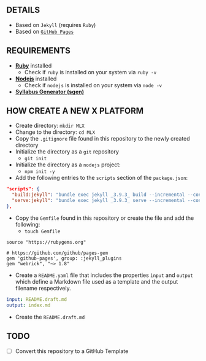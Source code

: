 ## DETAILS

  - Based on `Jekyll` (requires `Ruby`)
  - Based on [`GitHub Pages`](https://pages.github.com/)

## REQUIREMENTS

  - [**Ruby**](https://www.ruby-lang.org/en/) installed
    - Check if `ruby` is installed on your system via `ruby -v`
  - [**Nodejs**](https://nodejs.org/en) installed 
    - Check if `nodejs` is installed on your system via `node -v`
  - [**Syllabus Generator (sgen)**](https://github.com/in-tech-gration/sgen)

## HOW CREATE A NEW X PLATFORM

  - Create directory: `mkdir MLX`
  - Change to the directory: `cd MLX`
  - Copy the `.gitignore` file found in this repository to the newly created directory
  - Initialize the directory as a `git` repository
    - `git init`
  - Initialize the directory as a `nodejs` project:
    - `npm init -y`
  - Add the following entries to the `scripts` section of the `package.json`:

  ```json
  "scripts": {
    "build:jekyll": "bundle exec jekyll _3.9.3_ build --incremental --config _offline.yml",
    "serve:jekyll": "bundle exec jekyll _3.9.3_ serve --incremental --config _offline.yml"
  },
  ```

  - Copy the `Gemfile` found in this repository or create the file and add the following:
    - `touch Gemfile`
  
  ```Gemfile
  source "https://rubygems.org"

  # https://github.com/github/pages-gem
  gem 'github-pages', group: :jekyll_plugins
  gem "webrick", "~> 1.8"
  ```

  - Create a `README.yaml` file that includes the properties `input` and `output` which define a Markdown file used as a template and the output filename respectively.
  
  ```yaml
  input: README.draft.md
  output: index.md
  ```

  - Create the `README.draft.md`

## TODO

- [ ] Convert this repository to a GitHub Template